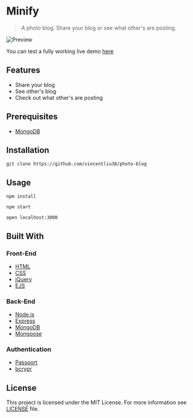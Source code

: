 # Minify
>A photo blog. Share your blog or see what other's are posting.

![Preview](http://www.vincent.engineer/assets/images/connect4.gif)

You can test a fully working live demo [here](https://minify-blog.herokuapp.com/users)

## Features
- Share your blog
- See other's blog
- Check out what other's are posting

## Prerequisites
- [MongoDB](https://docs.mongodb.com/manual/installation/)

## Installation
```git clone https://github.com/vincentliu38/photo-blog```

## Usage
```npm install```

```npm start```

```open localhost:3000```

## Built With
### Front-End
- [HTML](https://developer.mozilla.org/en-US/docs/Web/HTML)
- [CSS](https://developer.mozilla.org/en-US/docs/Web/CSS)
- [jQuery](https://jquery.com/)
- [EJS](http://ejs.co/)
### Back-End
- [Node.js](https://nodejs.org/en)
- [Express](https://expressjs.com)
- [MongoDB](https://www.mongodb.com)
- [Mongoose](http://mongoosejs.com)
### Authentication
- [Passport](http://passportjs.org/)
- [bcrypr](https://www.npmjs.com/package/bcrypt)

## License
This project is licensed under the MIT License. For more information see [LICENSE](https://github.com/vincentliu38/connect-4/blob/gh-pages/LICENSE) file.

